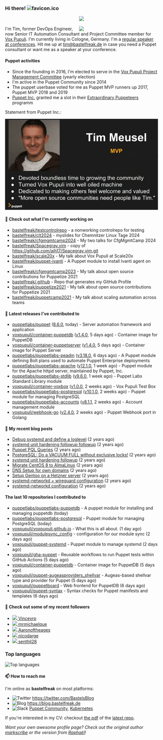 ### Hi there! ![favicon.ico](https://raw.githubusercontent.com/bastelfreak/bastelfreak/master/favicon.ico)

<p align="center">
  <a href="https://github.com/ryo-ma/github-profile-trophy"><img src="https://github-profile-trophy.vercel.app/?username=bastelfreak&theme=darkhub&margin-w=15&margin-h=15&no-frame=true&column=5"/></a>
</p>

<img align="right" src="https://avatars.githubusercontent.com/bastelfreak" width="260">

I'm Tim, former DevOps Engineer, now Senior IT Automation Consultant and Project
Committee member for [Vox Pupuli](https://voxpupuli.org).
I'm currently living in Cologne, Germany. I'm a
[regular speaker at conferences](https://github.com/bastelfreak/talks#collection-of-talks-proposals-and-related-stuff).
Hit me up at [tim@bastelfreak.de](mailto:tim@bastelfeak.de) in case you need a
Puppet consultant or want me as a speaker at your conference.

#### Puppet activities

* Since the founding in 2016, I'm elected to serve in the [Vox Pupuli Project Management Committee](https://voxpupuli.org/blog/2016/10/12/pmc-election-results/) (yearly election)
* I'm active in the Puppet Community since 2014
* The puppet userbase voted for me as Puppet MVP runners up 2017, Puppet MVP 2018 and 2019
* [Puppet Inc.](https://puppet.com) granted me a slot in their [Extraordinary Puppeteers](https://puppet-champions.github.io/profiles.html) programm

Statement from Puppet Inc.:

![mvp statement](https://raw.githubusercontent.com/bastelfreak/bastelfreak/master/MVP.png)

#### 🌱 Check out what I'm currently working on


- [bastelfreak/testcontrolrepo](https://github.com/bastelfreak/testcontrolrepo) - a nonworking controlrepo for testing
- [bastelfreak/clt2024](https://github.com/bastelfreak/clt2024) - myslides for Chemnitzer Linux Tage 2024
- [bastelfreak/cfgmgmtcamp2024](https://github.com/bastelfreak/cfgmgmtcamp2024) - My two talks for CfgMgmtCamp 2024
- [bastelfreak/Spacegray.vim](https://github.com/bastelfreak/Spacegray.vim) - copy of https://github.com/ajh17/Spacegray.vim.git
- [bastelfreak/scale20x](https://github.com/bastelfreak/scale20x) - My talk about Vox Pupuli at Scale20x
- [bastelfreak/puppet-ivanti](https://github.com/bastelfreak/puppet-ivanti) - A Puppet module to install Ivanti agent on Linux
- [bastelfreak/cfgmgmtcamp2023](https://github.com/bastelfreak/cfgmgmtcamp2023) - My talk about open source contributions for Puppetize 2021
- [bastelfreak/.github](https://github.com/bastelfreak/.github) - Repo that generates my GitHub Profile
- [bastelfreak/puppetize2021](https://github.com/bastelfreak/puppetize2021) - My talk about open source contributions for Puppetize 2021
- [bastelfreak/puppetcamp2021](https://github.com/bastelfreak/puppetcamp2021) - My talk about scaling automation across teams

#### 🔭 Latest releases I've contributed to


- [puppetlabs/puppet](https://github.com/puppetlabs/puppet) ([8.6.0](https://github.com/puppetlabs/puppet/releases/tag/8.6.0), today) - Server automation framework and application
- [voxpupuli/container-puppetdb](https://github.com/voxpupuli/container-puppetdb) ([v1.4.0](https://github.com/voxpupuli/container-puppetdb/releases/tag/v1.4.0), 5 days ago) - Container image for PuppetDB
- [voxpupuli/container-puppetserver](https://github.com/voxpupuli/container-puppetserver) ([v1.4.0](https://github.com/voxpupuli/container-puppetserver/releases/tag/v1.4.0), 5 days ago) - Container image for Puppet Server
- [puppetlabs/puppetlabs-peadm](https://github.com/puppetlabs/puppetlabs-peadm) ([v3.18.0](https://github.com/puppetlabs/puppetlabs-peadm/releases/tag/v3.18.0), 6 days ago) - A Puppet module defining Bolt plans used to automate Puppet Enterprise deployments
- [puppetlabs/puppetlabs-apache](https://github.com/puppetlabs/puppetlabs-apache) ([v12.1.0](https://github.com/puppetlabs/puppetlabs-apache/releases/tag/v12.1.0), 1 week ago) - Puppet module for the Apache httpd server, maintained by Puppet, Inc. 
- [puppetlabs/puppetlabs-stdlib](https://github.com/puppetlabs/puppetlabs-stdlib) ([v9.6.0](https://github.com/puppetlabs/puppetlabs-stdlib/releases/tag/v9.6.0), 1 week ago) - Puppet Labs Standard Library module
- [voxpupuli/container-voxbox](https://github.com/voxpupuli/container-voxbox) ([v1.0.0](https://github.com/voxpupuli/container-voxbox/releases/tag/v1.0.0), 2 weeks ago) - Vox Pupuli Test Box
- [puppetlabs/puppetlabs-postgresql](https://github.com/puppetlabs/puppetlabs-postgresql) ([v10.1.0](https://github.com/puppetlabs/puppetlabs-postgresql/releases/tag/v10.1.0), 2 weeks ago) - Puppet module for managing PostgreSQL
- [puppetlabs/puppetlabs-accounts](https://github.com/puppetlabs/puppetlabs-accounts) ([v8.1.1](https://github.com/puppetlabs/puppetlabs-accounts/releases/tag/v8.1.1), 2 weeks ago) - Account management module
- [voxpupuli/webhook-go](https://github.com/voxpupuli/webhook-go) ([v2.4.0](https://github.com/voxpupuli/webhook-go/releases/tag/v2.4.0), 2 weeks ago) - Puppet Webhook port in Golang

#### 📜 My recent blog posts


- [Debug systemd and define a loglevel](https://blog.bastelfreak.de/2022/02/debug-systemd-and-define-a-loglevel/) (2 years ago)
- [systemd unit hardening followup followup](https://blog.bastelfreak.de/2022/01/systemd-unit-hardening-followup-followup/) (2 years ago)
- [Puppet PQL Queries](https://blog.bastelfreak.de/2022/01/puppet-pql-queries/) (2 years ago)
- [PostgreSQL: Do a VACUUM FULL without exclusive locks!](https://blog.bastelfreak.de/2022/01/postgresql-do-a-vacuum-full-without-exclusive-locks/) (2 years ago)
- [systemd unit hardening followup](https://blog.bastelfreak.de/2022/01/systemd-unit-hardening-followup/) (2 years ago)
- [Migrate CentOS 8 to AlmaLinux](https://blog.bastelfreak.de/2022/01/migrate-centos-8-to-almalinux/) (2 years ago)
- [DNS Setup for own domains](https://blog.bastelfreak.de/2022/01/dns-setup-for-own-domains/) (2 years ago)
- [Setup Gentoo on a Hetzner server](https://blog.bastelfreak.de/2022/01/setup-gentoo-on-a-hetzner-server/) (2 years ago)
- [systemd-networkd &#43; wireguard configuration](https://blog.bastelfreak.de/2022/01/systemd-networkd-wireguard-configuration/) (2 years ago)
- [systemd-networkd configuration](https://blog.bastelfreak.de/2022/01/systemd-networkd-configuration/) (2 years ago)

#### The last 10 repositories I contributed to


- [puppetlabs/puppetlabs-puppetdb](https://github.com/puppetlabs/puppetlabs-puppetdb) - A puppet module for installing and managing puppetdb (today)
- [puppetlabs/puppetlabs-postgresql](https://github.com/puppetlabs/puppetlabs-postgresql) - Puppet module for managing PostgreSQL (today)
- [voxpupuli/voxpupuli.github.io](https://github.com/voxpupuli/voxpupuli.github.io) - What this is all about. (1 day ago)
- [voxpupuli/modulesync_config](https://github.com/voxpupuli/modulesync_config) - configuration for our module sync (2 days ago)
- [voxpupuli/puppet-systemd](https://github.com/voxpupuli/puppet-systemd) - Puppet module to manage systemd (2 days ago)
- [voxpupuli/gha-puppet](https://github.com/voxpupuli/gha-puppet) - Reusable workflows to run Puppet tests within GitHub Actions (5 days ago)
- [voxpupuli/container-puppetdb](https://github.com/voxpupuli/container-puppetdb) - Container image for PuppetDB (5 days ago)
- [voxpupuli/puppet-augeasproviders_shellvar](https://github.com/voxpupuli/puppet-augeasproviders_shellvar) - Augeas-based shellvar type and provider for Puppet (5 days ago)
- [voxpupuli/puppetboard](https://github.com/voxpupuli/puppetboard) - Web frontend for PuppetDB (6 days ago)
- [voxpupuli/puppet-syntax](https://github.com/voxpupuli/puppet-syntax) - Syntax checks for Puppet manifests and templates (6 days ago)

#### 👥 Check out some of my recent followers


- [<img src="https://avatars.githubusercontent.com/u/13933712?u=a470738534c0d41e22161a07fbbf933de698729a&amp;v=4" height="20"/> Vincevrp](https://github.com/Vincevrp)
- [<img src="https://avatars.githubusercontent.com/u/129240033?u=fe3c4c597ebe772ad803d7f47591f4fe093f111d&amp;v=4" height="20"/> mrmichaelque](https://github.com/mrmichaelque)
- [<img src="https://avatars.githubusercontent.com/u/23338994?u=f7bd8b8fb1b99a76cc89737f108500e6ae6f5798&amp;v=4" height="20"/> Aaronoftheages](https://github.com/Aaronoftheages)
- [<img src="https://avatars.githubusercontent.com/u/43711429?u=6c38b42f625071a01150df1a962ae02382b442a8&amp;v=4" height="20"/> nicodarge](https://github.com/nicodarge)
- [<img src="https://avatars.githubusercontent.com/u/43463187?v=4" height="20"/> senthil28](https://github.com/senthil28)

### Top languages

![Top languages](https://github-readme-stats.vercel.app/api/top-langs/?username=bastelfreak&hide_title=true)

#### 📫 How to reach me

I'm online as **bastelfreak** on most platforms:

- <img src="https://raw.githubusercontent.com/FortAwesome/Font-Awesome/master/svgs/brands/twitter.svg" width="20" alt="Twitter" /> https://twitter.com/BastelsBlog
- <img src="https://raw.githubusercontent.com/FortAwesome/Font-Awesome/master/svgs/brands/wordpress.svg" width="20" alt="Blog" /> https://blog.bastelfreak.de
- <img src="https://raw.githubusercontent.com/FortAwesome/Font-Awesome/master/svgs/brands/slack.svg" width="20" alt="Slack" /> [Puppet Community](https://slack.puppet.com/), [Kubernetes](https://slack.k8s.io/)

If you're interested in my CV: checkout [the pdf](https://github.com/bastelfreak/cv/raw/master/content-en.pdf) of the [latext repo](https://github.com/bastelfreak/cv#readme).

*Want your own awesome profile page? Check out the original author [markscribe](https://github.com/muesli/markscribe) or the version from [Raphaël](https://github.com/raphink/raphink#hi-there-)!*
